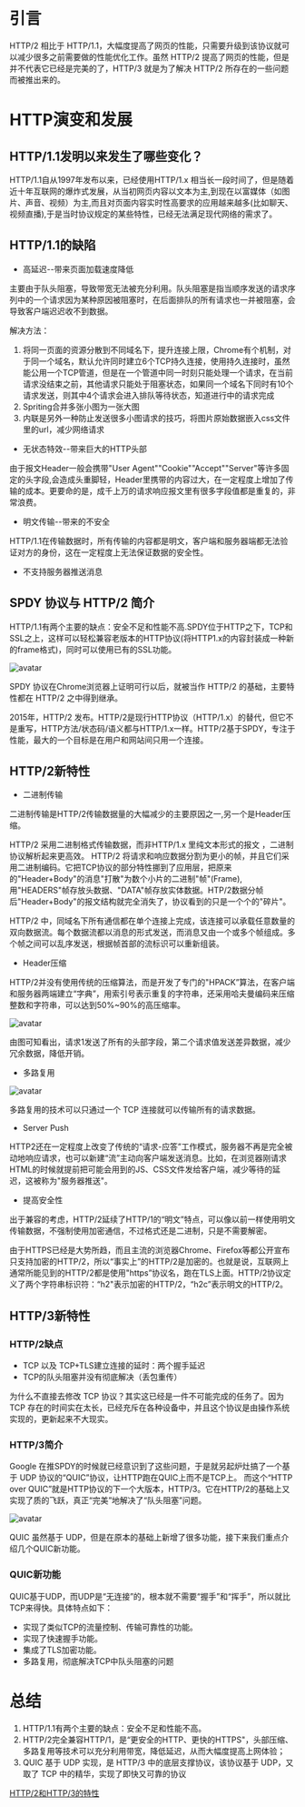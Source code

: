# 引言

HTTP/2 相比于 HTTP/1.1，大幅度提高了网页的性能，只需要升级到该协议就可以减少很多之前需要做的性能优化工作。虽然 HTTP/2 提高了网页的性能，但是并不代表它已经是完美的了，HTTP/3 就是为了解决 HTTP/2 所存在的一些问题而被推出来的。

# HTTP演变和发展

## HTTP/1.1发明以来发生了哪些变化？
HTTP/1.1自从1997年发布以来，已经使用HTTP/1.x 相当长一段时间了，但是随着近十年互联网的爆炸式发展，从当初网页内容以文本为主,到现在以富媒体（如图片、声音、视频）为主,而且对页面内容实时性高要求的应用越来越多(比如聊天、视频直播),于是当时协议规定的某些特性，已经无法满足现代网络的需求了。

## HTTP/1.1的缺陷
* 高延迟--带来页面加载速度降低

主要由于队头阻塞，导致带宽无法被充分利用。队头阻塞是指当顺序发送的请求序列中的一个请求因为某种原因被阻塞时，在后面排队的所有请求也一并被阻塞，会导致客户端迟迟收不到数据。

解决方法：
1. 将同一页面的资源分散到不同域名下，提升连接上限，Chrome有个机制，对于同一个域名，默认允许同时建立6个TCP持久连接，使用持久连接时，虽然能公用一个TCP管道，但是在一个管道中同一时刻只能处理一个请求，在当前请求没结束之前，其他请求只能处于阻塞状态，如果同一个域名下同时有10个请求发送，则其中4个请求会进入排队等待状态，知道进行中的请求完成
2. Spriting合并多张小图为一张大图
3. 内联是另外一种防止发送很多小图请求的技巧，将图片原始数据嵌入css文件里的url，减少网络请求

* 无状态特效--带来巨大的HTTP头部

由于报文Header一般会携带"User Agent""Cookie""Accept""Server"等许多固定的头字段,会造成头重脚轻，Header里携带的内容过大，在一定程度上增加了传输的成本。更要命的是，成千上万的请求响应报文里有很多字段值都是重复的，非常浪费。
* 明文传输--带来的不安全

HTTP/1.1在传输数据时，所有传输的内容都是明文，客户端和服务器端都无法验证对方的身份，这在一定程度上无法保证数据的安全性。
* 不支持服务器推送消息

## SPDY 协议与 HTTP/2 简介
HTTP/1.1有两个主要的缺点：安全不足和性能不高.SPDY位于HTTP之下，TCP和SSL之上，这样可以轻松兼容老版本的HTTP协议(将HTTP1.x的内容封装成一种新的frame格式)，同时可以使用已有的SSL功能。

![avatar](../img/spdy.png)

SPDY 协议在Chrome浏览器上证明可行以后，就被当作 HTTP/2 的基础，主要特性都在 HTTP/2 之中得到继承。

2015年，HTTP/2 发布。HTTP/2是现行HTTP协议（HTTP/1.x）的替代，但它不是重写，HTTP方法/状态码/语义都与HTTP/1.x一样。HTTP/2基于SPDY，专注于性能，最大的一个目标是在用户和网站间只用一个连接。

## HTTP/2新特性
* 二进制传输

二进制传输是HTTP/2传输数据量的大幅减少的主要原因之一,另一个是Header压缩。

HTTP/2 采用二进制格式传输数据，而非HTTP/1.x 里纯文本形式的报文 ，二进制协议解析起来更高效。 HTTP/2 将请求和响应数据分割为更小的帧，并且它们采用二进制编码。它把TCP协议的部分特性挪到了应用层，把原来的"Header+Body"的消息"打散"为数个小片的二进制"帧"(Frame),用"HEADERS"帧存放头数据、"DATA"帧存放实体数据。HTP/2数据分帧后"Header+Body"的报文结构就完全消失了，协议看到的只是一个个的"碎片"。

HTTP/2 中，同域名下所有通信都在单个连接上完成，该连接可以承载任意数量的双向数据流。每个数据流都以消息的形式发送，而消息又由一个或多个帧组成。多个帧之间可以乱序发送，根据帧首部的流标识可以重新组装。

* Header压缩

HTTP/2并没有使用传统的压缩算法，而是开发了专门的"HPACK”算法，在客户端和服务器两端建立“字典”，用索引号表示重复的字符串，还采用哈夫曼编码来压缩整数和字符串，可以达到50%~90%的高压缩率。

![avatar](../img/header.png)

由图可知看出，请求1发送了所有的头部字段，第二个请求值发送差异数据，减少冗余数据，降低开销。

* 多路复用

![avatar](../img/多路复用.png)

多路复用的技术可以只通过一个 TCP 连接就可以传输所有的请求数据。

* Server Push

HTTP2还在一定程度上改变了传统的“请求-应答”工作模式，服务器不再是完全被动地响应请求，也可以新建“流”主动向客户端发送消息。比如，在浏览器刚请求HTML的时候就提前把可能会用到的JS、CSS文件发给客户端，减少等待的延迟，这被称为"服务器推送"。
* 提高安全性

出于兼容的考虑，HTTP/2延续了HTTP/1的“明文”特点，可以像以前一样使用明文传输数据，不强制使用加密通信，不过格式还是二进制，只是不需要解密。

由于HTTPS已经是大势所趋，而且主流的浏览器Chrome、Firefox等都公开宣布只支持加密的HTTP/2，所以“事实上”的HTTP/2是加密的。也就是说，互联网上通常所能见到的HTTP/2都是使用"https”协议名，跑在TLS上面。HTTP/2协议定义了两个字符串标识符：“h2"表示加密的HTTP/2，“h2c”表示明文的HTTP/2。

## HTTP/3新特性

### HTTP/2缺点
* TCP 以及 TCP+TLS建立连接的延时：两个握手延迟
* TCP的队头阻塞并没有彻底解决（丢包重传）

为什么不直接去修改 TCP 协议？其实这已经是一件不可能完成的任务了。因为 TCP 存在的时间实在太长，已经充斥在各种设备中，并且这个协议是由操作系统实现的，更新起来不大现实。

### HTTP/3简介
Google 在推SPDY的时候就已经意识到了这些问题，于是就另起炉灶搞了一个基于 UDP 协议的“QUIC”协议，让HTTP跑在QUIC上而不是TCP上。
而这个“HTTP over QUIC”就是HTTP协议的下一个大版本，HTTP/3。它在HTTP/2的基础上又实现了质的飞跃，真正“完美”地解决了“队头阻塞”问题。

![avatar](../img/http.png)

QUIC 虽然基于 UDP，但是在原本的基础上新增了很多功能，接下来我们重点介绍几个QUIC新功能。

### QUIC新功能
QUIC基于UDP，而UDP是“无连接”的，根本就不需要“握手”和“挥手”，所以就比TCP来得快。具体特点如下：

* 实现了类似TCP的流量控制、传输可靠性的功能。
* 实现了快速握手功能。
* 集成了TLS加密功能。
* 多路复用，彻底解决TCP中队头阻塞的问题

# 总结
1. HTTP/1.1有两个主要的缺点：安全不足和性能不高。
2. HTTP/2完全兼容HTTP/1，是“更安全的HTTP、更快的HTTPS"，头部压缩、多路复用等技术可以充分利用带宽，降低延迟，从而大幅度提高上网体验；
3. QUIC 基于 UDP 实现，是 HTTP/3 中的底层支撑协议，该协议基于 UDP，又取了 TCP 中的精华，实现了即快又可靠的协议


[HTTP/2和HTTP/3的特性](https://juejin.im/post/6844903968380813325)

